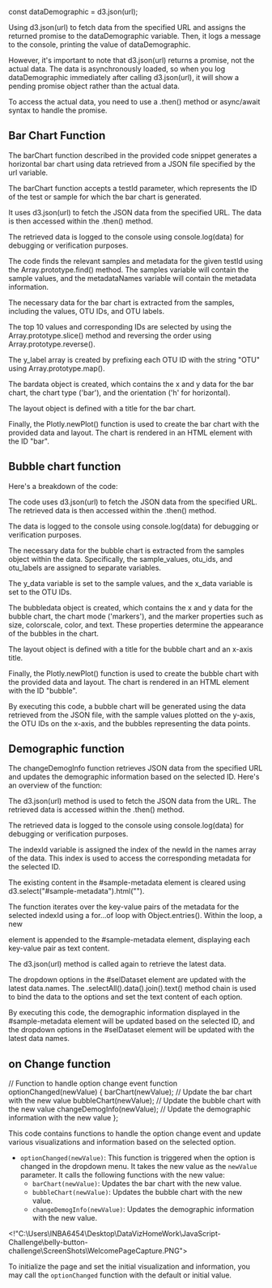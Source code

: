 

const dataDemographic = d3.json(url);

Using d3.json(url) to fetch data from the specified URL and assigns the returned promise to the dataDemographic variable. Then, it logs a message to the console, printing the value of dataDemographic.

However, it's important to note that d3.json(url) returns a promise, not the actual data. The data is asynchronously loaded, so when you log dataDemographic immediately after calling d3.json(url), it will show a pending promise object rather than the actual data.

To access the actual data, you need to use a .then() method or async/await syntax to handle the promise.

## Bar Chart Function
The barChart function described in the provided code snippet generates a horizontal bar chart using data retrieved from a JSON file specified by the url variable.

The barChart function accepts a testId parameter, which represents the ID of the test or sample for which the bar chart is generated.

It uses d3.json(url) to fetch the JSON data from the specified URL. The data is then accessed within the .then() method.

The retrieved data is logged to the console using console.log(data) for debugging or verification purposes.

The code finds the relevant samples and metadata for the given testId using the Array.prototype.find() method. The samples variable will contain the sample values, and the metadataNames variable will contain the metadata information.

The necessary data for the bar chart is extracted from the samples, including the values, OTU IDs, and OTU labels.

The top 10 values and corresponding IDs are selected by using the Array.prototype.slice() method and reversing the order using Array.prototype.reverse().

The y_label array is created by prefixing each OTU ID with the string "OTU" using Array.prototype.map().

The bardata object is created, which contains the x and y data for the bar chart, the chart type ('bar'), and the orientation ('h' for horizontal).

The layout object is defined with a title for the bar chart.

Finally, the Plotly.newPlot() function is used to create the bar chart with the provided data and layout. The chart is rendered in an HTML element with the ID "bar".

## Bubble chart function
Here's a breakdown of the code:

The code uses d3.json(url) to fetch the JSON data from the specified URL. The retrieved data is then accessed within the .then() method.

The data is logged to the console using console.log(data) for debugging or verification purposes.

The necessary data for the bubble chart is extracted from the samples object within the data. Specifically, the sample_values, otu_ids, and otu_labels are assigned to separate variables.

The y_data variable is set to the sample values, and the x_data variable is set to the OTU IDs.

The bubbledata object is created, which contains the x and y data for the bubble chart, the chart mode ('markers'), and the marker properties such as size, colorscale, color, and text. These properties determine the appearance of the bubbles in the chart.

The layout object is defined with a title for the bubble chart and an x-axis title.

Finally, the Plotly.newPlot() function is used to create the bubble chart with the provided data and layout. The chart is rendered in an HTML element with the ID "bubble".

By executing this code, a bubble chart will be generated using the data retrieved from the JSON file, with the sample values plotted on the y-axis, the OTU IDs on the x-axis, and the bubbles representing the data points.





## Demographic function
The changeDemogInfo function retrieves JSON data from the specified URL and updates the demographic information based on the selected ID. Here's an overview of the function:

The d3.json(url) method is used to fetch the JSON data from the URL. The retrieved data is accessed within the .then() method.

The retrieved data is logged to the console using console.log(data) for debugging or verification purposes.

The indexId variable is assigned the index of the newId in the names array of the data. This index is used to access the corresponding metadata for the selected ID.

The existing content in the #sample-metadata element is cleared using d3.select("#sample-metadata").html("").

The function iterates over the key-value pairs of the metadata for the selected indexId using a for...of loop with Object.entries(). Within the loop, a new <div> element is appended to the #sample-metadata element, displaying each key-value pair as text content.

The d3.json(url) method is called again to retrieve the latest data.

The dropdown options in the #selDataset element are updated with the latest data.names. The .selectAll().data().join().text() method chain is used to bind the data to the options and set the text content of each option.

By executing this code, the demographic information displayed in the #sample-metadata element will be updated based on the selected ID, and the dropdown options in the #selDataset element will be updated with the latest data names.

## on Change function
// Function to handle option change event
function optionChanged(newValue) {
  barChart(newValue);          // Update the bar chart with the new value
  bubbleChart(newValue);       // Update the bubble chart with the new value
  changeDemogInfo(newValue);    // Update the demographic information with the new value
};

This code contains functions to handle the option change event and update various visualizations and information based on the selected option.

- `optionChanged(newValue)`: This function is triggered when the option is changed in the dropdown menu. It takes the new value as the `newValue` parameter. It calls the following functions with the new value:
    - `barChart(newValue)`: Updates the bar chart with the new value.
    - `bubbleChart(newValue)`: Updates the bubble chart with the new value.
    - `changeDemogInfo(newValue)`: Updates the demographic information with the new value.


<!"C:\Users\INBA6454\Desktop\DataVizHomeWork\JavaScript-Challenge\belly-button-challenge\ScreenShots\WelcomePageCapture.PNG">

To initialize the page and set the initial visualization and information, you may call the `optionChanged` function with the default or initial value.






